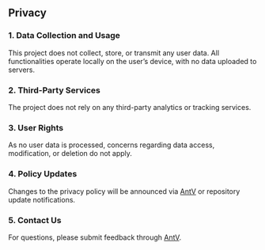 ## Privacy

### 1. Data Collection and Usage

This project does not collect, store, or transmit any user data. All functionalities operate locally on the user’s device, with no data uploaded to servers.

### 2. Third-Party Services

The project does not rely on any third-party analytics or tracking services.

### 3. User Rights

As no user data is processed, concerns regarding data access, modification, or deletion do not apply.

### 4. Policy Updates

Changes to the privacy policy will be announced via [AntV](https://github.com/antvis) or repository update notifications.

### 5. Contact Us

For questions, please submit feedback through [AntV](https://github.com/antvis).
